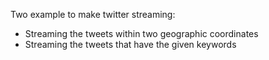 Two example to make twitter streaming:

- Streaming the tweets within two geographic coordinates
- Streaming the tweets that have the given keywords